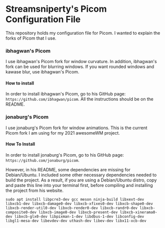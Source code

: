 # Streamsniperty's Picom Configuration File

This repository holds my configuration file for Picom. I wanted to explain the forks of Picom that I use.

### ibhagwan's Picom

I use ibhagwan's Picom fork for window curvature. In addition, ibhagwan's fork can be used for blurring windows. 
If you want rounded windows and kawase blur, use ibhagwan's Picom.

#### How to install

In order to install ibhagwan's Picom, go to his GitHub page: `https://github.com/ibhagwan/picom`. All the instructions should be on the README.

### jonaburg's Picom

I use jonaburg's Picom fork for window animations. This is the current Picom fork I am using for my 2021 awesomeWM project.

#### How To Install

In order to install jonaburg's Picom, go to his GitHub page: `https://github.com/jonaburg/picom`.

However, in his README, some dependencies are missing for Debian/Ubuntu. I included some other necessary dependencies needed to build the project. As a result, if you are using a Debian/Ubuntu distro, copy and paste this line into your terminal first, before compiling and installing the project from his website. 

`sudo apt install libpcre3-dev gcc meson ninja-build libxext-dev libxcb1-dev libxcb-damage0-dev libxcb-xfixes0-dev libxcb-shape0-dev libxcb-render-util0-dev libxcb-render0-dev libxcb-randr0-dev libxcb-composite0-dev libxcb-image0-dev libxcb-present-dev libxcb-xinerama0-dev libxcb-glx0-dev libpixman-1-dev libdbus-1-dev libconfig-dev libgl1-mesa-dev libevdev-dev uthash-dev libev-dev libx11-xcb-dev`
 
